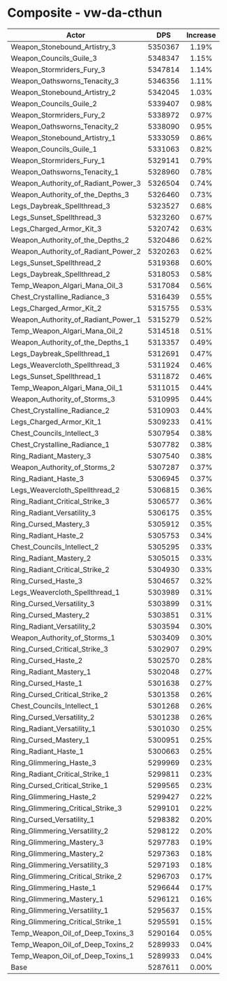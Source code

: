 # Composite - vw-da-cthun
| Actor | DPS | Increase |
|---|:---:|:---:|
|Weapon_Stonebound_Artistry_3|5350367|1.19%|
|Weapon_Councils_Guile_3|5348347|1.15%|
|Weapon_Stormriders_Fury_3|5347814|1.14%|
|Weapon_Oathsworns_Tenacity_3|5346356|1.11%|
|Weapon_Stonebound_Artistry_2|5342045|1.03%|
|Weapon_Councils_Guile_2|5339407|0.98%|
|Weapon_Stormriders_Fury_2|5338972|0.97%|
|Weapon_Oathsworns_Tenacity_2|5338090|0.95%|
|Weapon_Stonebound_Artistry_1|5333059|0.86%|
|Weapon_Councils_Guile_1|5331063|0.82%|
|Weapon_Stormriders_Fury_1|5329141|0.79%|
|Weapon_Oathsworns_Tenacity_1|5328960|0.78%|
|Weapon_Authority_of_Radiant_Power_3|5326504|0.74%|
|Weapon_Authority_of_the_Depths_3|5326460|0.73%|
|Legs_Daybreak_Spellthread_3|5323527|0.68%|
|Legs_Sunset_Spellthread_3|5323260|0.67%|
|Legs_Charged_Armor_Kit_3|5320742|0.63%|
|Weapon_Authority_of_the_Depths_2|5320486|0.62%|
|Weapon_Authority_of_Radiant_Power_2|5320263|0.62%|
|Legs_Sunset_Spellthread_2|5319368|0.60%|
|Legs_Daybreak_Spellthread_2|5318053|0.58%|
|Temp_Weapon_Algari_Mana_Oil_3|5317084|0.56%|
|Chest_Crystalline_Radiance_3|5316439|0.55%|
|Legs_Charged_Armor_Kit_2|5315755|0.53%|
|Weapon_Authority_of_Radiant_Power_1|5315279|0.52%|
|Temp_Weapon_Algari_Mana_Oil_2|5314518|0.51%|
|Weapon_Authority_of_the_Depths_1|5313357|0.49%|
|Legs_Daybreak_Spellthread_1|5312691|0.47%|
|Legs_Weavercloth_Spellthread_3|5311924|0.46%|
|Legs_Sunset_Spellthread_1|5311872|0.46%|
|Temp_Weapon_Algari_Mana_Oil_1|5311015|0.44%|
|Weapon_Authority_of_Storms_3|5310995|0.44%|
|Chest_Crystalline_Radiance_2|5310903|0.44%|
|Legs_Charged_Armor_Kit_1|5309233|0.41%|
|Chest_Councils_Intellect_3|5307954|0.38%|
|Chest_Crystalline_Radiance_1|5307782|0.38%|
|Ring_Radiant_Mastery_3|5307540|0.38%|
|Weapon_Authority_of_Storms_2|5307287|0.37%|
|Ring_Radiant_Haste_3|5306945|0.37%|
|Legs_Weavercloth_Spellthread_2|5306815|0.36%|
|Ring_Radiant_Critical_Strike_3|5306577|0.36%|
|Ring_Radiant_Versatility_3|5306175|0.35%|
|Ring_Cursed_Mastery_3|5305912|0.35%|
|Ring_Radiant_Haste_2|5305753|0.34%|
|Chest_Councils_Intellect_2|5305295|0.33%|
|Ring_Radiant_Mastery_2|5305015|0.33%|
|Ring_Radiant_Critical_Strike_2|5304930|0.33%|
|Ring_Cursed_Haste_3|5304657|0.32%|
|Legs_Weavercloth_Spellthread_1|5303989|0.31%|
|Ring_Cursed_Versatility_3|5303899|0.31%|
|Ring_Cursed_Mastery_2|5303851|0.31%|
|Ring_Radiant_Versatility_2|5303594|0.30%|
|Weapon_Authority_of_Storms_1|5303409|0.30%|
|Ring_Cursed_Critical_Strike_3|5302907|0.29%|
|Ring_Cursed_Haste_2|5302570|0.28%|
|Ring_Radiant_Mastery_1|5302048|0.27%|
|Ring_Cursed_Haste_1|5301638|0.27%|
|Ring_Cursed_Critical_Strike_2|5301358|0.26%|
|Chest_Councils_Intellect_1|5301268|0.26%|
|Ring_Cursed_Versatility_2|5301238|0.26%|
|Ring_Radiant_Versatility_1|5301030|0.25%|
|Ring_Cursed_Mastery_1|5300951|0.25%|
|Ring_Radiant_Haste_1|5300663|0.25%|
|Ring_Glimmering_Haste_3|5299969|0.23%|
|Ring_Radiant_Critical_Strike_1|5299811|0.23%|
|Ring_Cursed_Critical_Strike_1|5299565|0.23%|
|Ring_Glimmering_Haste_2|5299427|0.22%|
|Ring_Glimmering_Critical_Strike_3|5299101|0.22%|
|Ring_Cursed_Versatility_1|5298382|0.20%|
|Ring_Glimmering_Versatility_2|5298122|0.20%|
|Ring_Glimmering_Mastery_3|5297783|0.19%|
|Ring_Glimmering_Mastery_2|5297363|0.18%|
|Ring_Glimmering_Versatility_3|5297193|0.18%|
|Ring_Glimmering_Critical_Strike_2|5296703|0.17%|
|Ring_Glimmering_Haste_1|5296644|0.17%|
|Ring_Glimmering_Mastery_1|5296121|0.16%|
|Ring_Glimmering_Versatility_1|5295637|0.15%|
|Ring_Glimmering_Critical_Strike_1|5295591|0.15%|
|Temp_Weapon_Oil_of_Deep_Toxins_3|5290164|0.05%|
|Temp_Weapon_Oil_of_Deep_Toxins_2|5289933|0.04%|
|Temp_Weapon_Oil_of_Deep_Toxins_1|5289933|0.04%|
|Base|5287611|0.00%|
